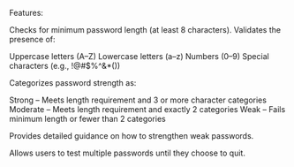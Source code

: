 Features:

Checks for minimum password length (at least 8 characters).
Validates the presence of:

Uppercase letters (A–Z)
Lowercase letters (a–z)
Numbers (0–9)
Special characters (e.g., !@#$%^&*())

Categorizes password strength as:

Strong – Meets length requirement and 3 or more character categories
Moderate – Meets length requirement and exactly 2 categories
Weak – Fails minimum length or fewer than 2 categories

Provides detailed guidance on how to strengthen weak passwords.

Allows users to test multiple passwords until they choose to quit.
